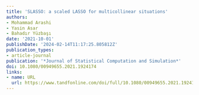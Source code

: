 ```yaml
---
title: 'SLASSO: a scaled LASSO for multicollinear situations'
authors:
- Mohammad Arashi
- Yasin Asar
- Bahadır Yüzbaşı
date: '2021-10-01'
publishDate: '2024-02-14T11:17:25.805812Z'
publication_types:
- article-journal
publication: '*Journal of Statistical Computation and Simulation*'
doi: 10.1080/00949655.2021.1924174
links:
- name: URL
  url: https://www.tandfonline.com/doi/full/10.1080/00949655.2021.1924174
---
```

